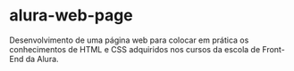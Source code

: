 # alura-web-page
Desenvolvimento de uma página web para colocar em prática os conhecimentos de HTML e CSS adquiridos nos cursos da escola de Front-End da Alura.
